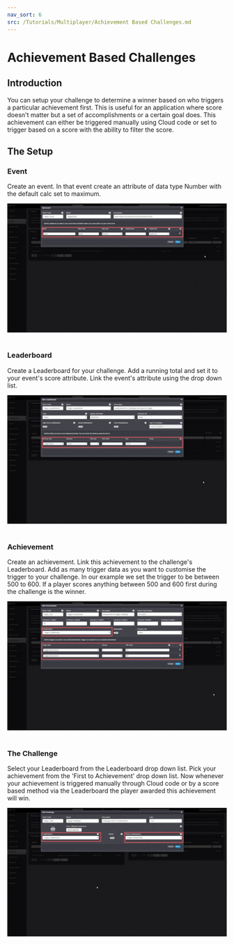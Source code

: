 ```yaml
---
nav_sort: 6
src: /Tutorials/Multiplayer/Achievement Based Challenges.md
---
```


# Achievement Based Challenges

## Introduction

You can setup your challenge to determine a winner based on who triggers a particular achievement first. This is useful for an application where score doesn't matter but a set of accomplishments or a certain goal does. This achievement can either be triggered manually using Cloud code or set to trigger based on a score with the ability to filter the score.  

## The Setup

### Event

Create an event. In that event create an attribute of data type Number with the default calc set to maximum.

![](img/AchievementBasedChallenges/1.jpg)
 

### Leaderboard

Create a Leaderboard for your challenge. Add a running total and set it to your event's score attribute. Link the event's attribute using the drop down list.

![](img/AchievementBasedChallenges/2.jpg)
 

### Achievement

Create an achievement. Link this achievement to the challenge's Leaderboard. Add as many trigger data as you want to customise the trigger to your challenge. In our example we set the trigger to be between 500 to 600. If a player scores anything between 500 and 600 first during the challenge is the winner.

![](img/AchievementBasedChallenges/3.jpg)
 

### The Challenge

Select your Leaderboard from the Leaderboard drop down list. Pick your achievement from the 'First to Achievement' drop down list. Now whenever your achievement is triggered manually through Cloud code or by a score based method via the Leaderboard the player awarded this achievement will win.

![](img/AchievementBasedChallenges/4.jpg)
